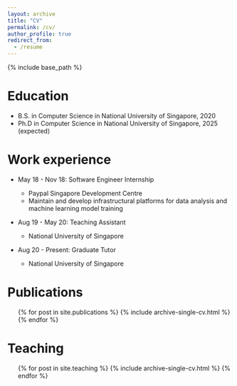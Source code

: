 ```yaml
---
layout: archive
title: "CV"
permalink: /cv/
author_profile: true
redirect_from:
  - /resume
---
```


{% include base_path %}

Education
======
* B.S. in Computer Science in National University of Singapore, 2020
* Ph.D in Computer Science in National University of Singapore, 2025 (expected)

Work experience
======
* May 18 - Nov 18: Software Engineer Internship
  * Paypal Singapore Development Centre
  * Maintain and develop infrastructural platforms for data analysis and machine learning model training

* Aug 19 - May 20: Teaching Assistant
  * National University of Singapore

* Aug 20 - Present: Graduate Tutor
  * National University of Singapore

Publications
======
  <ul>{% for post in site.publications %}
    {% include archive-single-cv.html %}
  {% endfor %}</ul>

Teaching
======
  <ul>{% for post in site.teaching %}
    {% include archive-single-cv.html %}
  {% endfor %}</ul>
